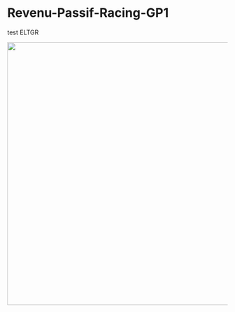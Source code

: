 # Revenu-Passif-Racing-GP1
test ELTGR

<img src="https://d1rluokkqqu56n.cloudfront.net/wpapp/uploads/2021/09/19100723/generer-revenus-passifs.jpeg" width="600" /> 

